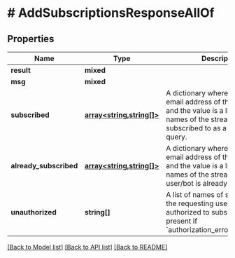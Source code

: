# # AddSubscriptionsResponseAllOf

## Properties

Name | Type | Description | Notes
------------ | ------------- | ------------- | -------------
**result** | **mixed** |  | [optional]
**msg** | **mixed** |  | [optional]
**subscribed** | [**array<string,string[]>**](array.md) | A dictionary where the key is the email address of the user/bot and the value is a list of the names of the streams that were subscribed to as a result of the query. | [optional]
**already_subscribed** | [**array<string,string[]>**](array.md) | A dictionary where the key is the email address of the user/bot and the value is a list of the names of the streams that the user/bot is already subscribed to. | [optional]
**unauthorized** | **string[]** | A list of names of streams that the requesting user/bot was not authorized to subscribe to.  Only present if &#x60;authorization_errors_fatal&#x3D;false&#x60;. | [optional]

[[Back to Model list]](../../README.md#models) [[Back to API list]](../../README.md#endpoints) [[Back to README]](../../README.md)
